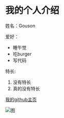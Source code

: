 # 我的个人介绍

姓名：Gouson

爱好：
* 睡午觉
* 吃burger
* 写代码

特长:
 1. 没有特长
 2. 真的没有特长

[我的github主页](https://github.com/Gouson)

![图](https://bkimg.cdn.bcebos.com/pic/e1fe9925bc315c60049e02b582b1cb1349547764?x-bce-process=image/resize,m_lfit,w_268,limit_1/format,f_jpg)
